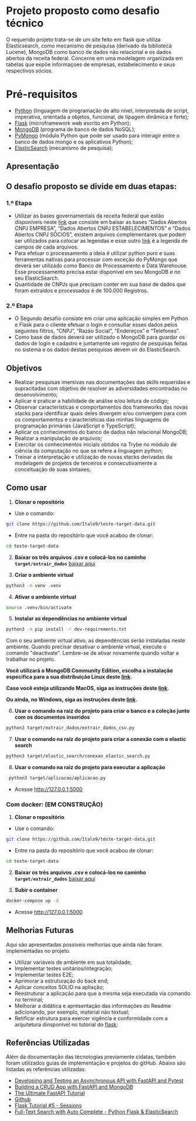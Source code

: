 

# Projeto proposto como desafio técnico 

O requerido projeto trata-se de um site feito em flask que utiliza Elasticsearch, como mecanismo de pesquisa (derivado da biblioteca Lucene), MongoDB como banco de dados não relacional e os dados abertos da receita federal. Concerne em uma modelagem organizada em tabelas que expõe informaçoes de empresas, estabelecimento e seus respectivos sócios.

# Pré-requisitos 

- [Python](https://docs.python.org/3/) (linguagem de programação de alto nível, interpretada de script, imperativa, orientada a objetos, funcional, de tipagem dinâmica e forte);
- [Flask](https://flask.palletsprojects.com/en/2.2.x/) (microframework web escrito em Python);
- [MongoDB](https://www.mongodb.com/docs/) (programa de banco de dados NoSQL);
- [PyMongo](https://pymongo.readthedocs.io/en/stable/) (módulo Python que pode ser usado para interagir entre o banco de dados mongo e os aplicativos Python);
- [ElasticSearch](https://www.elastic.co/guide/index.html) (mecanismo de pesquisa);

## Apresentação

## O desafio proposto se divide em duas etapas:
### 1.º Etapa 
- Utilizar as bases governamentais da receita federal que estão disponíveis neste [link](https://www.gov.br/receitafederal/pt-br/assuntos/orientacao-tributaria/cadastros/consultas/dados-publicos-cnpj) que consiste em baixar as bases “Dados Abertos CNPJ EMPRESA”, “Dados Abertos CNPJ ESTABELECIMENTOS” e “Dados Abertos CNPJ SÓCIOS”, existem arquivos complementares que podem ser utilizados para colocar as legendas e esse outro [link](https://www.gov.br/receitafederal/pt-br/assuntos/orientacao-tributaria/cadastros/consultas/arquivos/leiaute-dos-arquivos.pdf) é a legenda de campos de cada arquivos.  
 
- Para efetuar o processamento a ideia é utilizar python puro e suas ferramentas nativas para processar com exceção do PyMongo que deverá ser utilizado como Banco de Processamento e Data Warehouse. Esse processamento precisa estar disponível em seu MongoDB e no seu ElasticSearch. 
 
- Quantidade de CNPJs que precisam conter em sua base de dados que foram extraídos e processados é de 100.000 Registros. 
 
### 2.º Etapa 
- O Segundo desafio consiste em criar uma aplicação simples em Python e Flask para o cliente efetuar o login e consultar esses dados pelos seguintes filtros, “CNPJ”, “Razão Social”, “Endereços” e “Telefones”. 
 
- Como base de dados deverá ser utilizado o MongoDB para guardar os dados de login e cadastro e juntamente um registro de pesquisas feitas no sistema e os dados destas pesquisas devem vir do ElasticSearch. 

## Objetivos

- Realizar pesquisas imersivas nas documentações das skills requeridas e supracitadas com objetivo de resolver as adversidades encontradas no desenvolvimento;
- Aplicar e praticar a habilidade de análise e/ou leitura de código;
- Observar características e comportamentos dos frameworks das novas stacks para identificar quais deles divergem e/ou convergem para com os comportamentos e caracteristicas das minhas linguagens de programação primárias (JavaScript e TypeScript);
- Aplicar os conhecimentos do banco de dados não relacional MongoDB;
- Realizar a manipulação de arquivos;
- Exercitar os conhecimentos iniciais obtidos na Trybe no módulo de ciência da computação no que se refere a linguagem python; 
- Treinar a interpretação e utilização de novas stacks derivadas da modelagem de projetos de terceiros e consecutivamente a conceituação de suas sintaxes;


## Como usar
 1. **Clonar o repositório**
  
  - Use o comando:
  ```bash
  git clone https://github.com/Italo9/teste-target-data.git
  ```
  - Entre na pasta do repositório que você acabou de clonar:
   ```bash
   cd teste-target-data
   ```
 2. **Baixar os três arquivos .csv e colocá-los no caminho `target/extrair_dados`** [baixar aqui](https://drive.google.com/drive/folders/1gNR9gBZD91umXB1RPJfs9i7VurAJcYwU?usp=share_link)

 3. **Criar o ambiente virtual**

  ```bash
  python3 -m venv .venv
  ```
 4. **Ativar o ambiente virtual**

  ```bash
  source .venv/bin/activate
  ```

 5. **Instalar as dependências no ambiente virtual**

  ```bash
  python3 -m pip install -r dev-requirements.txt
  ```

 Com o seu ambiente virtual ativo, as dependências serão instaladas neste ambiente.
 Quando precisar desativar o ambiente virtual, execute o comando "deactivate". Lembre-se de ativar novamente quando voltar a trabalhar no projeto.
 
 **Você utilizará o MongoDB Community Edition, escolha a instalação especifica para a sua distribuição Linux deste [link](https://www.mongodb.com/docs/manual/administration/install-on-linux/).**
 
 **Caso você esteja utilizando MacOS, siga as instruções deste [link](https://www.mongodb.com/docs/manual/tutorial/install-mongodb-on-os-x/).**
 
 **Ou ainda, no Windows, siga as instruções deste [link](https://www.mongodb.com/docs/manual/tutorial/install-mongodb-on-windows/).**

 6. **Usar o comando na raiz do projeto para criar o banco e a coleção junto com os documentos inseridos**
 ```bash
 python3 target/extrair_dados/extrair_dados_csv.py
  ```
 7. **Usar o comando na raiz do projeto para criar a conexão com o elastic search**
 ```bash
 python3 target/elastic_search/conexao_elastic_search.py 
  ```
 8. **Usar o comando na raiz do projeto para executar a aplicação**
 ```bash
  python3 target/aplicacao/aplicacao.py
   ```
  - Acesse http://127.0.0.1:5000
  
### Com docker: (EM CONSTRUÇÃO)
1. **Clonar o repositório**
  
  - Use o comando:
  ```bash
  git clone https://github.com/Italo9/teste-target-data.git
  ```
  - Entre na pasta do repositório que você acabou de clonar:
   ```bash
   cd teste-target-data
   ```
 2. **Baixar os três arquivos .csv e colocá-los no caminho `target/extrair_dados`** [baixar aqui](https://drive.google.com/drive/folders/1gNR9gBZD91umXB1RPJfs9i7VurAJcYwU?usp=share_link)

 3. **Subir o container**
  ```bash
  docker-compose up -d 
   ``` 
 - Acesse http://127.0.0.1:5000
 
## Melhorias Futuras

Aqui são apresentadas possíveis melhorias que ainda não foram implementadas no projeto.

- Utilizar variáveis de ambiente em sua totalidade; 
- Implementar testes unitários/integração;
- Implementar testes E2E;
- Aprimorar a estruturação do back end;
- Aplicar conceitos SOLID na apliação;
- Reestruturar a aplicação para que a mesma seja executada via comando no terminal;
- Melhorar a didática e apresentação das informações do Readme adicionando, por exemplo, material não textual;
- Retificar estrutura para exercer vigência e conformidade com a arquitetura dinsponível no tutorial do [flask](https://flask.palletsprojects.com/en/2.2.x/tutorial/);  

## Referências Utilizadas

Além da documentação das técnologias previamente cidatas, também foram utilizados guias de implementação e projetos do gitHub. Abaixo são listadas as referências utilizadas:

- [Developing and Testing an Asynchronous API with FastAPI and Pytest](https://testdriven.io/blog/fastapi-crud/#get-routes)
- [Building a CRUD App with FastAPI and MongoDB](https://testdriven.io/blog/fastapi-mongo/#update)
- [The Ultimate FastAPI Tutorial](https://christophergs.com/tutorials/ultimate-fastapi-tutorial-pt-1-hello-world/)
- [Github](https://github.com/rafamaga)
- [Flask Tutorial #5 - Sessions](https://www.youtube.com/watch?v=iIhAfX4iek0&t=376s)
- [Full-Text Search with Auto Complete - Python Flask & ElasticSearch](https://www.youtube.com/watch?v=-KjE1JmFVNY)
